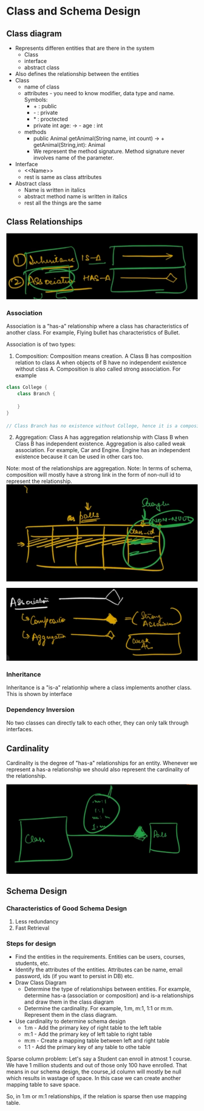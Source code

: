 # Class and Schema Design

## Class diagram
- Represents differen entities that are there in the system
    - Class
    - interface
    - abstract class
- Also defines the relationship between the entities
- Class
    - name of class
    - attributes - you need to know modifier, data type and name. Symbols:
        - \+ : public
        - \- : private
        - \* : proctected
        - private int age: -> - age : int
    - methods
        - public Animal getAnimal(String name, int count) -> + getAnimal(String,int): Animal
        - We represent the method signature. Method signature never involves name of the parameter.
- Interface
    - <\<Name\>>
    - rest is same as class attributes
- Abstract class
    - Name is written in italics
    - abstract method name is written in italics
    - rest all the things are the same

## Class Relationships
![representation of class relationships](image.png)

### Association
Association is a "has-a" relationship where a class has characteristics of another class. For example, Flying bullet has characteristics of Bullet.

Association is of two types:
1. Composition: Composition means creation. A Class B has composition relation to class A when objects of B have no independent existence without class A. Composition is also called strong association. For example
```java
class College {
    class Branch {

    }
}

// Class Branch has no existence without College, hence it is a composition relationship.
```
2. Aggregation: Class A has aggregation relationship with Class B when Class B has independent existence. Aggregation is also called weak association.
For example, Car and Engine. Engine has an independent existence because it can be used in other cars too.

Note: most of the relationships are aggregation.
Note: In terms of schema, composition will mostly have a strong link in the form of non-null id to represent the relationship.
![schema composition](image-2.png)

![composition and aggregation](image-1.png)

### Inheritance

Inheritance is a "is-a" relationhip where a class implements another class. This is shown by interface

### Dependency Inversion

No two classes can directly talk to each other, they can only talk through interfaces.

## Cardinality

Cardinality is the degree of "has-a" relationships for an entity. Whenever we represent a has-a relationship we should also represent the cardinality of the relationship.

![cardinality representation](image-3.png)

## Schema Design

### Characteristics of Good Schema Design

1. Less redundancy
2. Fast Retrieval

### Steps for design
- Find the entities in the requirements. Entities can be users, courses, students, etc.
- Identify the attributes of the entities. Attributes can be name, email password, ids (if you want to persist in DB) etc.
- Draw Class Diagram
    - Determine the type of relationships between entities. For example, determine has-a (association or composition) and is-a relationships and draw them in the class diagram
    - Determine the cardinality. For example, 1:m, m:1, 1:1 or m:m. Represent them in the class diagram.
- Use cardinality to determine schema design
    - 1:m - Add the primary key of right table to the left table
    - m:1 - Add the primary key of left table to right table
    - m:m - Create a mapping table between left and right table
    - 1:1 - Add the primary key of any table to othe table

Sparse column problem: Let's say a Student can enroll in atmost 1 course. We have 1 million students and out of those only 100 have enrolled. That means in our schema design, the course_id column will mostly be null which results in wastage of space. In this case we can create another mapping table to save space.

So, in 1:m or m:1 relationships, if the relation is sparse then use mapping table.














